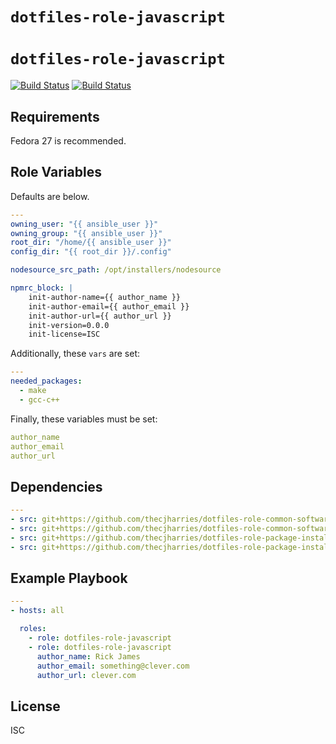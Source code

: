 # `dotfiles-role-javascript`
# `dotfiles-role-javascript`

[![Build Status](https://travis-ci.org/thecjharries/dotfiles-role-javascript.svg?branch=master)](https://travis-ci.org/thecjharries/dotfiles-role-javascript)
[![Build Status](https://travis-ci.org/thecjharries/dotfiles-role-javascript.svg?branch=master)](https://travis-ci.org/thecjharries/dotfiles-role-javascript)

## Requirements

Fedora 27 is recommended.

## Role Variables

Defaults are below.
```yml
---
owning_user: "{{ ansible_user }}"
owning_group: "{{ ansible_user }}"
root_dir: "/home/{{ ansible_user }}"
config_dir: "{{ root_dir }}/.config"

nodesource_src_path: /opt/installers/nodesource

npmrc_block: |
    init-author-name={{ author_name }}
    init-author-email={{ author_email }}
    init-author-url={{ author_url }}
    init-version=0.0.0
    init-license=ISC
```

Additionally, these `vars` are set:
```yml
---
needed_packages:
  - make
  - gcc-c++
```

Finally, these variables must be set:

```yml
author_name
author_email
author_url
```

## Dependencies

```yml
---
- src: git+https://github.com/thecjharries/dotfiles-role-common-software.git
- src: git+https://github.com/thecjharries/dotfiles-role-common-software.git
- src: git+https://github.com/thecjharries/dotfiles-role-package-installer.git
- src: git+https://github.com/thecjharries/dotfiles-role-package-installer.git
```

## Example Playbook

```yml
---
- hosts: all

  roles:
    - role: dotfiles-role-javascript
    - role: dotfiles-role-javascript
      author_name: Rick James
      author_email: something@clever.com
      author_url: clever.com

```

## License

ISC
